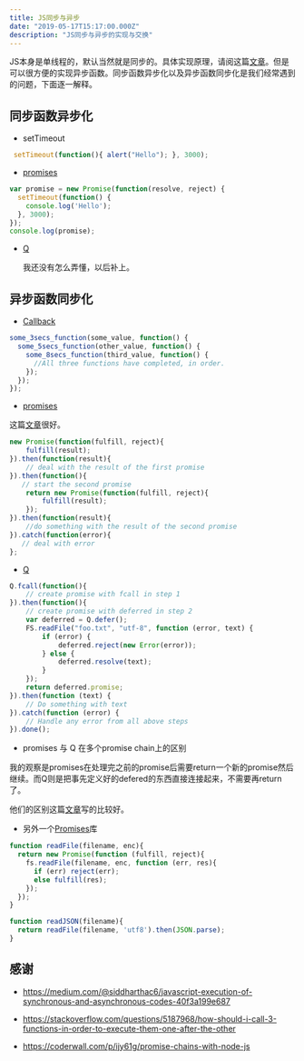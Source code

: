 ```yaml
---
title: JS同步与异步
date: "2019-05-17T15:17:00.000Z"
description: "JS同步与异步的实现与交换"
---
```


JS本身是单线程的，默认当然就是同步的。具体实现原理，请阅这篇[文章](https://medium.com/@siddharthac6/javascript-execution-of-synchronous-and-asynchronous-codes-40f3a199e687)。但是可以很方便的实现异步函数。同步函数异步化以及异步函数同步化是我们经常遇到的问题，下面逐一解释。

## 同步函数异步化　

* setTimeout

```javascript
 setTimeout(function(){ alert("Hello"); }, 3000);
```

* [promises](https://developer.mozilla.org/en-US/docs/Web/JavaScript/Reference/Global_Objects/Promise)

```javascript
var promise = new Promise(function(resolve, reject) {
  setTimeout(function() {
    console.log('Hello');
  }, 3000);
});
console.log(promise);
```

* [Q](https://github.com/kriskowal/q)

  我还没有怎么弄懂，以后补上。

## 异步函数同步化

* [Callback](https://codeburst.io/javascript-what-the-heck-is-a-callback-aba4da2deced)

```javascript
some_3secs_function(some_value, function() {
  some_5secs_function(other_value, function() {
    some_8secs_function(third_value, function() {
      //All three functions have completed, in order.
    });
  });
});
```

* [promises](https://developer.mozilla.org/en-US/docs/Web/JavaScript/Reference/Global_Objects/Promise)

这篇[文章](https://javascript.info/promise-basics)很好。

```javascript
new Promise(function(fulfill, reject){
    fulfill(result);
}).then(function(result){
    // deal with the result of the first promise
}).then(function(){
   // start the second promise
    return new Promise(function(fulfill, reject){
        fulfill(result);
    });
}).then(function(result){
    //do something with the result of the second promise
}).catch(function(error){
   // deal with error
};
```

* [Q](https://github.com/kriskowal/q)

```javascript
Q.fcall(function(){
    // create promise with fcall in step 1 
}).then(function(){
    // create promise with deferred in step 2
    var deferred = Q.defer();
    FS.readFile("foo.txt", "utf-8", function (error, text) {
        if (error) {
            deferred.reject(new Error(error));
        } else {
            deferred.resolve(text);
        }
    });
    return deferred.promise;
}).then(function (text) {
    // Do something with text
}).catch(function (error) {
    // Handle any error from all above steps
}).done();
```

* promises 与 Q 在多个promise chain上的区别

我的观察是promises在处理完之前的promise后需要return一个新的promise然后继续。而Q则是把事先定义好的defered的东西直接连接起来，不需要再return了。

他们的区别这篇[文章](https://lucybain.com/blog/2016/js-promises-vs-deferred/)写的比较好。

* 另外一个[Promises](https://www.promisejs.org/)库

```javascript
function readFile(filename, enc){
  return new Promise(function (fulfill, reject){
    fs.readFile(filename, enc, function (err, res){
      if (err) reject(err);
      else fulfill(res);
    });
  });
}

function readJSON(filename){
  return readFile(filename, 'utf8').then(JSON.parse);
}
```



## 感谢

* https://medium.com/@siddharthac6/javascript-execution-of-synchronous-and-asynchronous-codes-40f3a199e687

* https://stackoverflow.com/questions/5187968/how-should-i-call-3-functions-in-order-to-execute-them-one-after-the-other

* https://coderwall.com/p/ijy61g/promise-chains-with-node-js
